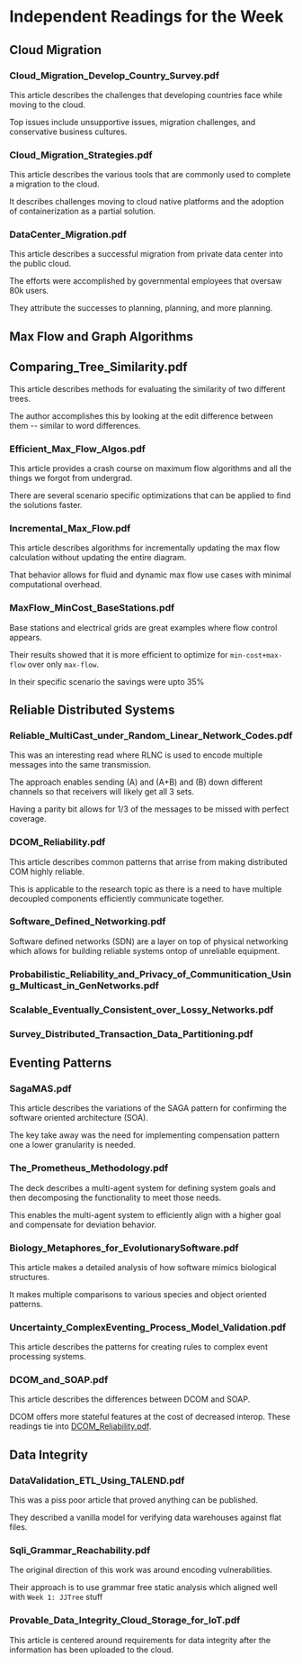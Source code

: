 # Independent Readings for the Week

## Cloud Migration

### Cloud_Migration_Develop_Country_Survey.pdf

This article describes the challenges that developing countries face while moving to the cloud.

Top issues include unsupportive issues, migration challenges, and conservative business cultures.

### Cloud_Migration_Strategies.pdf

This article describes the various tools that are commonly used to complete a migration to the cloud.

It describes challenges moving to cloud native platforms and the adoption of containerization as a partial solution.

### DataCenter_Migration.pdf

This article describes a successful migration from private data center into the public cloud.

The efforts were accomplished by governmental employees that oversaw 80k users.

They attribute the successes to planning, planning, and more planning.

## Max Flow and Graph Algorithms

## Comparing_Tree_Similarity.pdf

This article describes methods for evaluating the similarity of two different trees.

The author accomplishes this by looking at the edit difference between them -- similar to word differences.

### Efficient_Max_Flow_Algos.pdf

This article provides a crash course on maximum flow algorithms and all the things we forgot from undergrad.

There are several scenario specific optimizations that can be applied to find the solutions faster.

### Incremental_Max_Flow.pdf

This article describes algorithms for incrementally updating the max flow calculation without updating the entire diagram.

That behavior allows for fluid and dynamic max flow use cases with minimal computational overhead.

### MaxFlow_MinCost_BaseStations.pdf

Base stations and electrical grids are great examples where flow control appears.

Their results showed that it is more efficient to optimize for `min-cost+max-flow` over only `max-flow`.

In their specific scenario the savings were upto 35%

## Reliable Distributed Systems

### Reliable_MultiCast_under_Random_Linear_Network_Codes.pdf

This was an interesting read where RLNC is used to encode multiple messages into the same transmission.

The approach enables sending (A) and (A+B) and (B) down different channels so that receivers will likely get all 3 sets.

Having a parity bit allows for 1/3 of the messages to be missed with perfect coverage.

### DCOM_Reliability.pdf

This article describes common patterns that arrise from making distributed COM highly reliable.

This is applicable to the research topic as there is a need to have multiple decoupled components efficiently communicate together.

### Software_Defined_Networking.pdf

Software defined networks (SDN) are a layer on top of physical networking which allows for building reliable systems ontop of unreliable equipment. 

### Probabilistic_Reliability_and_Privacy_of_Communitication_Using_Multicast_in_GenNetworks.pdf

### Scalable_Eventually_Consistent_over_Lossy_Networks.pdf

### Survey_Distributed_Transaction_Data_Partitioning.pdf

## Eventing Patterns

### SagaMAS.pdf

This article describes the variations of the SAGA pattern for confirming the software oriented architecture (SOA).

The key take away was the need for implementing compensation pattern one a lower granularity is needed.

### The_Prometheus_Methodology.pdf

The deck describes a multi-agent system for defining system goals and then decomposing the functionality to meet those needs.

This enables the multi-agent system to efficiently align with a higher goal and compensate for deviation behavior. 

### Biology_Metaphores_for_EvolutionarySoftware.pdf

This article makes a detailed analysis of how software mimics biological structures.

It makes multiple comparisons to various species and object oriented patterns.

### Uncertainty_ComplexEventing_Process_Model_Validation.pdf

This article describes the patterns for creating rules to complex event processing systems.

### DCOM_and_SOAP.pdf

This article describes the differences between DCOM and SOAP.

DCOM offers more stateful features at the cost of decreased interop. These readings tie into [DCOM_Reliability.pdf](DCOM_Reliability.pdf).

## Data Integrity

### DataValidation_ETL_Using_TALEND.pdf

This was a piss poor article that proved anything can be published.

They described a vanilla model for verifying data warehouses against flat files.

### Sqli_Grammar_Reachability.pdf

The original direction of this work was around encoding vulnerabilities.

Their approach is to use grammar free static analysis which aligned well with `Week 1: JJTree` stuff

### Provable_Data_Integrity_Cloud_Storage_for_IoT.pdf

This article is centered around requirements for data integrity after the information has been uploaded to the cloud.

